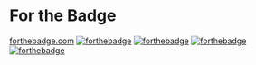# For the Badge
[forthebadge.com](http://forthebadge.com)
[![forthebadge](http://forthebadge.com/badges/fuck-it-ship-it.svg)](http://forthebadge.com)
[![forthebadge](http://forthebadge.com/badges/gluten-free.svg)](http://forthebadge.com)
[![forthebadge](http://forthebadge.com/badges/powered-by-electricity.svg)](http://forthebadge.com)
[![forthebadge](http://forthebadge.com/badges/no-ragrets.svg)](http://forthebadge.com)
